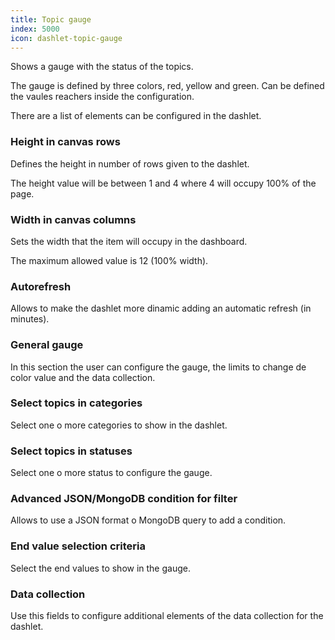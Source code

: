 ```yaml
---
title: Topic gauge
index: 5000
icon: dashlet-topic-gauge
---
```


Shows a gauge with the status of the topics.

The gauge is defined by three colors, red, yellow and green. Can be defined the vaules reachers inside the
configuration.

There are a list of elements can be configured in the dashlet.

### Height in canvas rows

Defines the height in number of rows given to the dashlet.

The height value will be between 1 and 4 where 4 will occupy 100% of the page.

### Width in canvas columns

Sets the width that the item will occupy in the dashboard.

The maximum allowed value is 12 (100% width).

### Autorefresh

Allows to make the dashlet more dinamic adding an automatic refresh (in minutes).

### General gauge

In this section the user can configure the gauge, the limits to change de color value and the data collection.

### Select topics in categories

Select one o more categories to show in the dashlet.

### Select topics in statuses

Select one o more status to configure the gauge.

### Advanced JSON/MongoDB condition for filter

Allows to use a JSON format o MongoDB query to add a condition.

### End value selection criteria

Select the end values to show in the gauge.

### Data collection

Use this fields to configure additional elements of the data collection for the dashlet.
